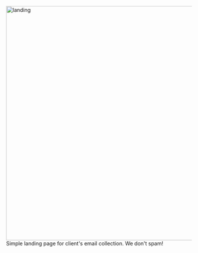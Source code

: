 <img width="637" alt="landing" src="https://github.com/user-attachments/assets/8839082d-ad30-4875-9a31-6b41eba2ca47" />
Simple landing page for client's email collection. We don't spam! 
